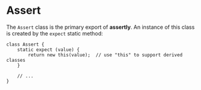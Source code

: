 # Assert

The `Assert` class is the primary export of **assertly**. An instance of this class is
created by the `expect` static method:

    class Assert {
        static expect (value) {
            return new this(value);  // use "this" to support derived classes
        }

        // ...
    }
